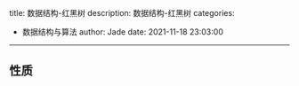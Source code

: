 title: 数据结构-红黑树
description: 数据结构-红黑树
categories:
  - 数据结构与算法
author: Jade
date: 2021-11-18 23:03:00
---
## 性质
